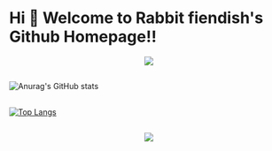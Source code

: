 Hi 💖 Welcome to Rabbit fiendish's Github Homepage!!
===========================================
<div align="center"> <img src="https://github-profile-trophy.vercel.app/?username=caizilong2019" /> </div>

##
![Anurag's GitHub stats](https://github-readme-stats.vercel.app/api?username=caizilong2019&show_icons=true&theme=gruvbox)
##
[![Top Langs](https://github-readme-stats.vercel.app/api/top-langs/?username=caizilong2019)](https://github.com/anuraghazra/github-readme-stats)
##
<div align="center"> <img src="https://visitor-badge.glitch.me/badge?page_id=caizilong2019" /> </div>
